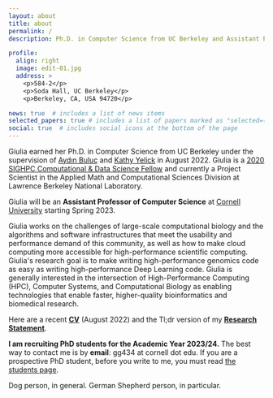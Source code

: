 ```yaml
---
layout: about
title: about
permalink: /
description: Ph.D. in Computer Science from UC Berkeley and Assistant Professor of Computer Science at Cornell University (starting Spring 2023) | she/her

profile:
  align: right
  image: edit-01.jpg
  address: >
    <p>584-2</p>
    <p>Soda Hall, UC Berkeley</p>
    <p>Berkeley, CA, USA 94720</p>

news: true  # includes a list of news items
selected_papers: true # includes a list of papers marked as "selected={true}"
social: true  # includes social icons at the bottom of the page
---
```

Giulia earned her Ph.D. in Computer Science from UC Berkeley under the supervision of [Aydın Buluç](http://people.eecs.berkeley.edu/~aydin/) and [Kathy Yelick](https://people.eecs.berkeley.edu/~yelick/) in August 2022. Giulia is a [2020 SIGHPC Computational & Data Science Fellow](https://www.sighpc.org/for-your-career/fellowships/2020-fellowship-winners?fbclid=IwAR2N8swtCYgNH3phRmrFtASSC42b4oN5joG1l5XHFSdnkMY6U4HvZt3olLE) and currently a Project Scientist in the Applied Math and Computational Sciences Division at Lawrence Berkeley National Laboratory.

Giulia will be an **Assistant Professor of Computer Science** at [Cornell University](https://www.cs.cornell.edu/) starting Spring 2023.

<!--and a member of the [PASSION Lab](https://passion.lbl.gov/), the [BeBOp Group](https://bebop.cs.berkeley.edu/), and the [Performance and Algorithms Research (PAR) Group](https://crd.lbl.gov/departments/computer-science/par/members/students/giulia-guidi/). Giulia received her M.Sc. and B.Sc. in Biomedical Engineering from [Politecnico di Milano](http://polimi.it/en).-->

Giulia works on the challenges of large-scale computational biology and the algorithms and software infrastructures that meet the usability and performance demand of this community, as well as how to make cloud computing more accessible for high-performance scientific computing.
Giulia's research goal is to make writing high-performance genomics code as easy as writing high-performance Deep Learning code.
Giulia is generally interested in the intersection of High-Performance Computing (HPC), Computer Systems, and Computational Biology as enabling technologies that enable faster, higher-quality bioinformatics and biomedical research.

<!--Currently, she is developing a novel algorithm for de novo assembly of genomes in distributed memory using long-read sequencing data and sparse matrix abstraction as part of the [ExaBiome](https://sites.google.com/lbl.gov/exabiome) project.-->

Here are a recent **[CV](https://drive.google.com/file/d/1DmJgPIFg6S-B0bqvqWFUmrmk6czYVmy5/view?usp=sharing)** (August 2022) and the Tl;dr version of my **[Research Statement](https://drive.google.com/file/d/1_HVC4HkkyBMqUx8AiTHeyjgwlSdYG3j6/view?usp=sharing)**.

**I am recruiting PhD students for the Academic Year 2023/24.** The best way to contact me is by **email**: gg434 at cornell dot edu. If you are a prospective PhD student, before you write to me, you must read [the students page](https://giuliaguidi.github.io/students/).

Dog person, in general. German Shepherd person, in particular.

<!--, and my [academic genealogy tree](https://academictree.org/computerscience/tree.php?pid=864537&pnodecount=15&cnodecount=5&fontsize=1).-->

<!-- Put your address / P.O. box / other info right below your picture. You can also disable any these elements by editing `profile` property of the YAML header of your `_pages/about.md`. Edit `_bibliography/papers.bib` and Jekyll will render your [publications page](/al-folio/publications/) automatically. -->
<!-- 
Link to your social media connections, too. This theme is set up to use [Font Awesome icons](http://fortawesome.github.io/Font-Awesome/){:target="\_blank"} and [Academicons](https://jpswalsh.github.io/academicons/){:target="\_blank"}, like the ones below. Add your Facebook, Twitter, LinkedIn, Google Scholar, or just disable all of them. -->
